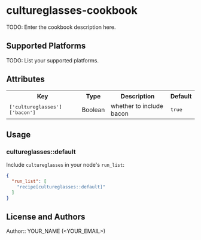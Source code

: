 # cultureglasses-cookbook

TODO: Enter the cookbook description here.

## Supported Platforms

TODO: List your supported platforms.

## Attributes

<table>
  <tr>
    <th>Key</th>
    <th>Type</th>
    <th>Description</th>
    <th>Default</th>
  </tr>
  <tr>
    <td><tt>['cultureglasses']['bacon']</tt></td>
    <td>Boolean</td>
    <td>whether to include bacon</td>
    <td><tt>true</tt></td>
  </tr>
</table>

## Usage

### cultureglasses::default

Include `cultureglasses` in your node's `run_list`:

```json
{
  "run_list": [
    "recipe[cultureglasses::default]"
  ]
}
```

## License and Authors

Author:: YOUR_NAME (<YOUR_EMAIL>)
